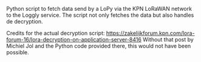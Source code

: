 Python script to fetch data send by a LoPy via the KPN LoRaWAN network to the Loggly service.
The script not only fetches the data but also handles de decryption.

Credits for the actual decryption script: 
https://zakelijkforum.kpn.com/lora-forum-16/lora-decryption-on-application-server-8416
Without that post by Michiel Jol and the Python code provided there, this would not have been possible.


